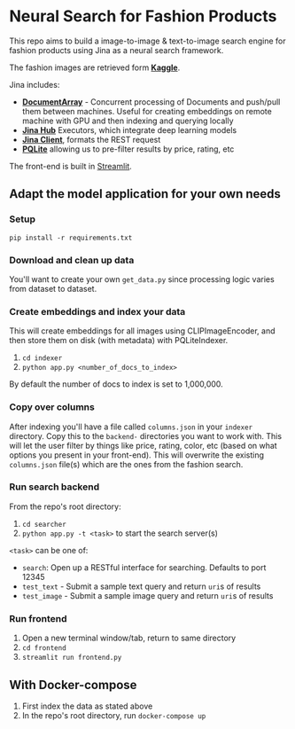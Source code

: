 # Neural Search for Fashion Products

This repo aims to build a image-to-image & text-to-image search engine for fashion products using Jina as a neural search framework. 

The fashion images are retrieved form **[Kaggle](https://www.kaggle.com/datasets/paramaggarwal/fashion-product-images-small)**.


Jina includes:

- **[DocumentArray](https://docarray.jina.ai)** - Concurrent processing of Documents and push/pull them between machines. Useful for creating embeddings on remote machine with GPU and then indexing and querying locally
- **[Jina Hub](https://hub.jina.ai)** Executors, which integrate deep learning models
- **[Jina Client](https://docs.jina.ai/api/jina.clients/)**, formats the REST request
- **[PQLite](https://hub.jina.ai/executor/pn1qofsj)** allowing us to pre-filter results by price, rating, etc

The front-end is built in [Streamlit](https://streamlit.io/).

## Adapt the model application for your own needs

### Setup

`pip install -r requirements.txt`

### Download and clean up data

You'll want to create your own `get_data.py` since processing logic varies from dataset to dataset. 

### Create embeddings and index your data

This will create embeddings for all images using CLIPImageEncoder, and then store them on disk (with metadata) with PQLiteIndexer.

1. `cd indexer`
2. `python app.py <number_of_docs_to_index>`

By default the number of docs to index is set to 1,000,000.

### Copy over columns

After indexing you'll have a file called `columns.json` in your `indexer` directory. Copy this to the `backend-` directories you want to work with. This will let the user filter by things like price, rating, color, etc (based on what options you present in your front-end). This will overwrite the existing `columns.json` file(s) which are the ones from the fashion search.

### Run search backend

From the repo's root directory:

1. `cd searcher`
2. `python app.py -t <task>` to start the search server(s)

`<task>` can be one of:

- `search`: Open up a RESTful interface for searching. Defaults to port 12345
- `test_text` - Submit a sample text query and return `uri`s of results
- `test_image` - Submit a sample image query and return `uri`s of results

### Run frontend

1. Open a new terminal window/tab, return to same directory
2. `cd frontend`
3. `streamlit run frontend.py`

## With Docker-compose

1. First index the data as stated above
2. In the repo's root directory, run `docker-compose up` 